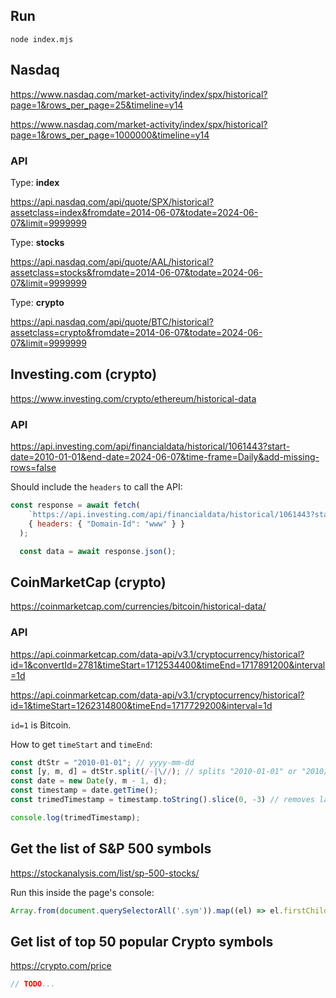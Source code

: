 ## Run
```
node index.mjs
```


## Nasdaq

https://www.nasdaq.com/market-activity/index/spx/historical?page=1&rows_per_page=25&timeline=y14

https://www.nasdaq.com/market-activity/index/spx/historical?page=1&rows_per_page=1000000&timeline=y14

### API

Type: __index__

https://api.nasdaq.com/api/quote/SPX/historical?assetclass=index&fromdate=2014-06-07&todate=2024-06-07&limit=9999999

Type: __stocks__

https://api.nasdaq.com/api/quote/AAL/historical?assetclass=stocks&fromdate=2014-06-07&todate=2024-06-07&limit=9999999

Type: __crypto__

https://api.nasdaq.com/api/quote/BTC/historical?assetclass=crypto&fromdate=2014-06-07&todate=2024-06-07&limit=9999999


## Investing.com (crypto)

https://www.investing.com/crypto/ethereum/historical-data

### API

https://api.investing.com/api/financialdata/historical/1061443?start-date=2010-01-01&end-date=2024-06-07&time-frame=Daily&add-missing-rows=false

Should include the `headers` to call the API:
```javascript
const response = await fetch(
    `https://api.investing.com/api/financialdata/historical/1061443?start-date=2010-01-01&end-date=2024-06-07&time-frame=Daily&add-missing-rows=false`,
    { headers: { "Domain-Id": "www" } }
  );

  const data = await response.json();
```


## CoinMarketCap (crypto)

https://coinmarketcap.com/currencies/bitcoin/historical-data/

### API

https://api.coinmarketcap.com/data-api/v3.1/cryptocurrency/historical?id=1&convertId=2781&timeStart=1712534400&timeEnd=1717891200&interval=1d

https://api.coinmarketcap.com/data-api/v3.1/cryptocurrency/historical?id=1&timeStart=1262314800&timeEnd=1717729200&interval=1d

`id=1` is Bitcoin.

How to get `timeStart` and `timeEnd`:
```javascript
const dtStr = "2010-01-01"; // yyyy-mm-dd
const [y, m, d] = dtStr.split(/-|\//); // splits "2010-01-01" or "2010/01/01"
const date = new Date(y, m - 1, d);
const timestamp = date.getTime();
const trimedTimestamp = timestamp.toString().slice(0, -3) // removes last 3 chars.

console.log(trimedTimestamp);
```


## Get the list of S&P 500 symbols
https://stockanalysis.com/list/sp-500-stocks/

Run this inside the page's console:

```javascript
Array.from(document.querySelectorAll('.sym')).map((el) => el.firstChild.innerHTML).filter(item => item)
```


## Get list of top 50 popular Crypto symbols
https://crypto.com/price

```javascript
// TODO...
```
